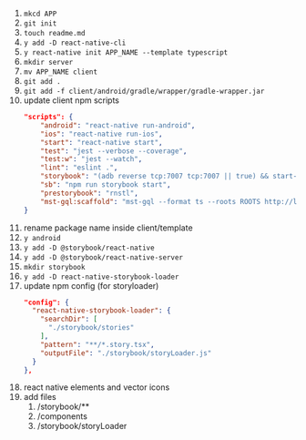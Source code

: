 
1. `mkcd APP`
1. `git init`
1. `touch readme.md`
1. `y add -D react-native-cli`
1. `y react-native init APP_NAME --template typescript`
1. `mkdir server`
1. `mv APP_NAME client`
1. `git add .`
1. `git add -f client/android/gradle/wrapper/gradle-wrapper.jar`
1. update client npm scripts
    ```json
    "scripts": {
        "android": "react-native run-android",
        "ios": "react-native run-ios",
        "start": "react-native start",
        "test": "jest --verbose --coverage",
        "test:w": "jest --watch",
        "lint": "eslint .",
        "storybook": "(adb reverse tcp:7007 tcp:7007 || true) && start-storybook",
        "sb": "npm run storybook start",
        "prestorybook": "rnstl",
        "mst-gql:scaffold": "mst-gql --format ts --roots ROOTS http://localhost:4000/graphql   "
    }
    ```
1. rename package name inside client/template
1. `y android`
1. `y add -D @storybook/react-native`
1. `y add -D @storybook/react-native-server`
1. `mkdir storybook`
1. `y add -D react-native-storybook-loader`
1. update npm config (for storyloader)
    ```json
    "config": {
      "react-native-storybook-loader": {
        "searchDir": [
          "./storybook/stories"
        ],
        "pattern": "**/*.story.tsx",
        "outputFile": "./storybook/storyLoader.js"
      }
    },
    ```
1. react native elements and vector icons
1. add files
    1. /storybook/**
    1. /components
    1. /storybook/storyLoader
